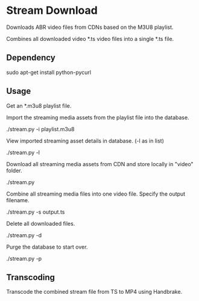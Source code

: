 # Stream Download

Downloads ABR video files from CDNs based on the M3U8 playlist. 

Combines all downloaded video \*.ts video files into a single \*.ts file. 

## Dependency

sudo apt-get install python-pycurl

## Usage

Get an \*.m3u8 playlist file.

Import the streaming media assets from the playlist file into the database.

./stream.py -i playlist.m3u8

View imported streaming asset details in database. (-l as in list)

./stream.py -l

Download all streaming media assets from CDN and store locally in "video" folder.

./stream.py

Combine all streaming media files into one video file. Specify the output filename.

./stream.py -s output.ts

Delete all downloaded files.

./stream.py -d

Purge the database to start over.

./stream.py -p

## Transcoding

Transcode the combined stream file from TS to MP4 using Handbrake.
